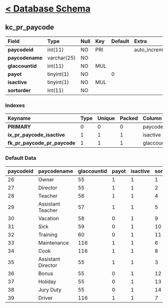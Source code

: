 # [< Database Schema](DatabaseSchema.md) #

## kc\_pr\_paycode ##
| **Field** | Type | Null | Key | Default | Extra | Comment |
|:----------|:-----|:-----|:----|:--------|:------|:--------|
| **paycodeid** | int(11) | NO   | PRI |         | auto\_increment |         |
| **paycodename** | varchar(25) | NO   |     |         |       |         |
| **glaccountid** | int(11) | NO   | MUL |         |       |         |
| **payot** | tinyint(1) | NO   |     | 0       |       |         |
| **isactive** | tinyint(1) | NO   | MUL |         |       |         |
| **sortorder** | int(11) | NO   |     |         |       |         |


### Indexes ###
| **Keyname** | Type | Unique | Packed | Column | Seq | Cardinality | Collation | Null | Comment |
|:------------|:-----|:-------|:-------|:-------|:----|:------------|:----------|:-----|:--------|
| **PRIMARY** | 0    | 0      | 0      | paycodeid | 1   | 14          | A         | 0    | 0       |
| **ix\_pr\_paycode\_isactive** | 1    | 1      | 1      | isactive | 1   |             | A         | 1    | 1       |
| **fk\_pr\_paycode\_pr\_paycode** | 1    | 1      | 1      | glaccountid | 1   |             | A         | 1    | 1       |


### Default Data ###
| paycodeid | paycodename | glaccountid | payot | isactive | sortorder |
|:----------|:------------|:------------|:------|:---------|:----------|
| 26        | Owner       | 55          | 1     | 1        | 1         |
| 27        | Director    | 55          | 1     | 1        | 2         |
| 28        | Teacher     | 56          | 1     | 1        | 4         |
| 29        | Assistant Teacher | 57          | 1     | 1        | 5         |
| 30        | Vacation    | 58          | 0     | 1        | 9         |
| 31        | Sick        | 59          | 0     | 1        | 10        |
| 32        | Training    | 60          | 0     | 1        | 11        |
| 33        | Maintenance | 116         | 1     | 1        | 6         |
| 34        | Cook        | 116         | 1     | 1        | 8         |
| 35        | Assistant Director | 55          | 1     | 1        | 3         |
| 36        | Bonus       | 55          | 0     | 1        | 12        |
| 37        | Holiday     | 55          | 0     | 1        | 13        |
| 38        | Jury Duty   | 55          | 0     | 1        | 14        |
| 39        | Driver      | 116         | 1     | 1        | 7         |